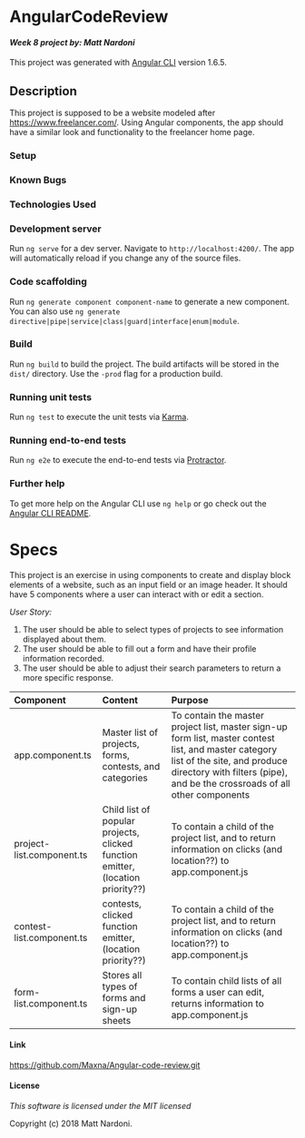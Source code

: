# AngularCodeReview
#### _Week 8 project by: **Matt Nardoni**_

This project was generated with [Angular CLI](https://github.com/angular/angular-cli) version 1.6.5.

## Description
This project is supposed to be a website modeled after https://www.freelancer.com/. Using Angular components, the app should have a similar look and functionality to the freelancer home page.

### Setup

### Known Bugs

### Technologies Used

### Development server

Run `ng serve` for a dev server. Navigate to `http://localhost:4200/`. The app will automatically reload if you change any of the source files.

### Code scaffolding

Run `ng generate component component-name` to generate a new component. You can also use `ng generate directive|pipe|service|class|guard|interface|enum|module`.

### Build

Run `ng build` to build the project. The build artifacts will be stored in the `dist/` directory. Use the `-prod` flag for a production build.

### Running unit tests

Run `ng test` to execute the unit tests via [Karma](https://karma-runner.github.io).

### Running end-to-end tests

Run `ng e2e` to execute the end-to-end tests via [Protractor](http://www.protractortest.org/).

### Further help

To get more help on the Angular CLI use `ng help` or go check out the [Angular CLI README](https://github.com/angular/angular-cli/blob/master/README.md).

# Specs
This project is an exercise in using components to create and display block elements of a website, such as an input field or an image header. It should have 5 components where a user can interact with or edit a section.

_*User Story:*_
1. The user should be able to select types of projects to see information displayed about them.
2. The user should be able to fill out a form and have their profile information recorded.
3. The user should be able to adjust their search parameters to return a more specific response.

| Component | Content | Purpose |
| :--------- | :---------- | :---------- |
| app.component.ts | Master list of projects, forms, contests, and categories | To contain the master project list, master sign-up form list, master contest list, and master category list of the site, and produce directory with filters (pipe), and be the crossroads of all other components |
| project-list.component.ts | Child list of popular projects, clicked function emitter, (location priority??) | To contain a child of the project list, and to return information on clicks (and location??) to app.component.js |
| contest-list.component.ts |  contests, clicked function emitter, (location priority??) | To contain a child of the project list, and to return information on clicks (and location??) to app.component.js |
| form-list.component.ts |  Stores all types of forms and sign-up sheets | To contain child lists of all forms a user can edit, returns information to app.component.js |



#### Link
https://github.com/Maxna/Angular-code-review.git

#### License

_This software is licensed under the MIT licensed_

Copyright (c) 2018 Matt Nardoni.
